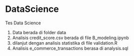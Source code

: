 # DataScience
Tes Data Science

1. Data berada di folder data
2. Analisis credit_score.csv berada di file B_modeling.ipynb
3. dilanjut dengan analisis statistika di file validation.R
4. Analisis e_commerce_transactions berasa di analysis.sql
